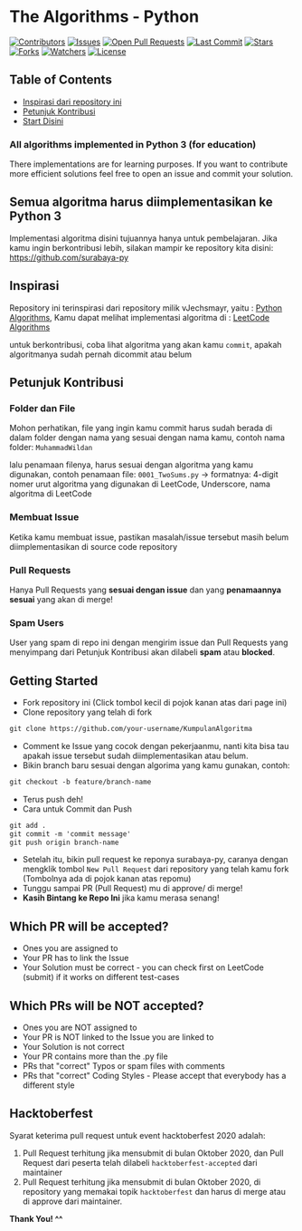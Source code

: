 # The Algorithms - Python

[![Contributors](https://img.shields.io/github/contributors/surabaya-py/KumpulanAlgoritma)](https://github.com/surabaya-py/KumpulanAlgoritma/graphs/contributors)
[![Issues](https://img.shields.io/github/issues/surabaya-py/KumpulanAlgoritma)](https://github.com/surabaya-py/KumpulanAlgoritma/issues)
[![Open Pull Requests](https://img.shields.io/github/issues-pr-raw/surabaya-py/KumpulanAlgoritma)](https://github.com/surabaya-py/KumpulanAlgoritma/pulls)
[![Last Commit](https://img.shields.io/github/last-commit/surabaya-py/KumpulanAlgoritma)](https://github.com/surabaya-py/KumpulanAlgoritma)
[![Stars](https://img.shields.io/github/stars/surabaya-py/KumpulanAlgoritma)](https://github.com/surabaya-py/KumpulanAlgoritma/stargazers)
[![Forks](https://img.shields.io/github/forks/surabaya-py/KumpulanAlgoritma)](https://github.com/surabaya-py/KumpulanAlgoritma/network/members)
[![Watchers](https://img.shields.io/github/watchers/surabaya-py/KumpulanAlgoritma)](https://github.com/surabaya-py/KumpulanAlgoritma/watchers)
[![License](https://img.shields.io/github/license/surabaya-py/KumpulanAlgoritma)](https://github.com/surabaya-py/KumpulanAlgoritma/blob/master/LICENSE)


## Table of Contents
* [Inspirasi dari repository ini](#inspirasi)
* [Petunjuk Kontribusi](#petunjuk-kontribusi)
* [Start Disini](#getting-started)




### All algorithms implemented in Python 3 (for education)
There implementations are for learning purposes. If you want to contribute more efficient solutions feel free to open an issue and commit your solution.
## Semua algoritma harus diimplementasikan ke Python 3
Implementasi algoritma disini tujuannya hanya untuk pembelajaran. Jika kamu ingin berkontribusi lebih, silakan mampir ke repository kita disini: https://github.com/surabaya-py


## Inspirasi

Repository ini terinspirasi dari repository milik vJechsmayr, yaitu : [Python Algorithms](https://github.com/vJechsmayr/PythonAlgorithms),
Kamu dapat melihat implementasi algoritma di : [LeetCode Algorithms](https://leetcode.com/problemset/algorithms/)

untuk berkontribusi, coba lihat algoritma yang akan kamu `commit`, apakah algoritmanya sudah pernah dicommit atau belum


## Petunjuk Kontribusi

### Folder dan File
Mohon perhatikan, file yang ingin kamu commit harus sudah berada di dalam folder dengan nama yang sesuai dengan nama kamu, 
contoh nama folder: `MuhammadWildan`

lalu penamaan filenya, harus sesuai dengan algoritma yang kamu digunakan, contoh penamaan file: `0001_TwoSums.py` -> formatnya: 4-digit nomer urut algoritma yang digunakan di LeetCode, Underscore, nama algoritma di LeetCode

### Membuat Issue
Ketika kamu membuat issue, pastikan masalah/issue tersebut masih belum diimplementasikan di source code repository

### Pull Requests
Hanya Pull Requests yang **sesuai dengan issue** dan yang **penamaannya sesuai** yang akan di merge!

### Spam Users
User yang spam di repo ini dengan mengirim issue dan Pull Requests yang menyimpang dari Petunjuk Kontribusi akan dilabeli **spam** atau **blocked**.

## Getting Started
* Fork repository ini (Click tombol kecil di pojok kanan atas dari page ini)
* Clone repository yang telah di fork
```markdown
git clone https://github.com/your-username/KumpulanAlgoritma
```
* Comment ke Issue yang cocok dengan pekerjaanmu, nanti kita bisa tau apakah issue tersebut sudah diimplementasikan atau belum.
* Bikin branch baru sesuai dengan algorima yang kamu gunakan, contoh:
```markdown
git checkout -b feature/branch-name
```
* Terus push deh!
* Cara untuk Commit dan Push
```markdown
git add .
git commit -m 'commit message'
git push origin branch-name
```
* Setelah itu, bikin pull request ke reponya surabaya-py, caranya dengan mengklik tombol `New Pull Request` dari repository yang telah kamu fork (Tombolnya ada di pojok kanan atas repomu)
* Tunggu sampai PR (Pull Request) mu di approve/ di merge!
* __Kasih Bintang ke Repo Ini__ jika kamu merasa senang!

## Which PR will be accepted?
* Ones you are assigned to
* Your PR has to link the Issue
* Your Solution must be correct - you can check first on LeetCode (submit) if it works on different test-cases

## Which PRs will be NOT accepted?
* Ones you are NOT assigned to
* Your PR is NOT linked to the Issue you are linked to
* Your Solution is not correct
* Your PR contains more than the .py file
* PRs that "correct" Typos or spam files with comments
* PRs that "correct" Coding Styles - Please accept that everybody has a different style

## Hacktoberfest
Syarat keterima pull request untuk event hacktoberfest 2020 adalah:
1. Pull Request terhitung jika mensubmit di bulan Oktober 2020, dan Pull Request dari peserta telah dilabeli `hacktoberfest-accepted` dari maintainer
2. Pull Request terhitung jika mensubmit di bulan Oktober 2020, di repository yang memakai topik `hacktoberfest` dan harus di merge atau di approve dari maintainer.

__Thank You! ^^__ 
